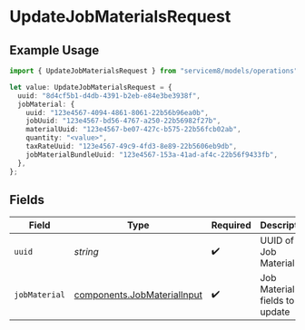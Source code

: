 # UpdateJobMaterialsRequest

## Example Usage

```typescript
import { UpdateJobMaterialsRequest } from "servicem8/models/operations";

let value: UpdateJobMaterialsRequest = {
  uuid: "8d4cf5b1-d4db-4391-b2eb-e84e3be3938f",
  jobMaterial: {
    uuid: "123e4567-4094-4861-8061-22b56b96ea0b",
    jobUuid: "123e4567-bd56-4767-a250-22b56982f27b",
    materialUuid: "123e4567-be07-427c-b575-22b56fcb02ab",
    quantity: "<value>",
    taxRateUuid: "123e4567-49c9-4fd3-8e89-22b5606eb9db",
    jobMaterialBundleUuid: "123e4567-153a-41ad-af4c-22b56f9433fb",
  },
};
```

## Fields

| Field                                                                      | Type                                                                       | Required                                                                   | Description                                                                |
| -------------------------------------------------------------------------- | -------------------------------------------------------------------------- | -------------------------------------------------------------------------- | -------------------------------------------------------------------------- |
| `uuid`                                                                     | *string*                                                                   | :heavy_check_mark:                                                         | UUID of the Job Material                                                   |
| `jobMaterial`                                                              | [components.JobMaterialInput](../../models/components/jobmaterialinput.md) | :heavy_check_mark:                                                         | Job Material fields to update                                              |